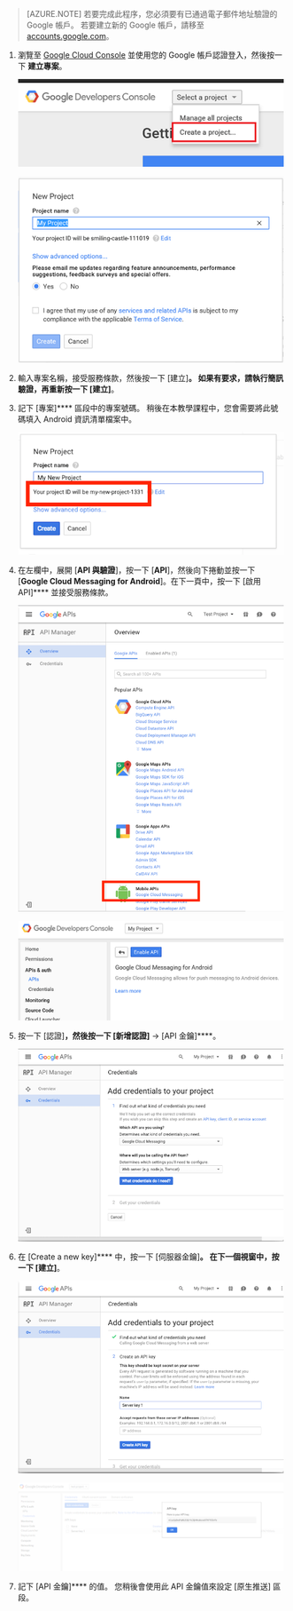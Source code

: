 >[AZURE.NOTE] 若要完成此程序，您必須要有已通過電子郵件地址驗證的 Google 帳戶。 若要建立新的 Google 帳戶，請移至 <a href="http://go.microsoft.com/fwlink/p/?LinkId=268302" target="_blank">accounts.google.com</a>。

1. 瀏覽至 [Google Cloud Console](https://console.developers.google.com/project) 並使用您的 Google 帳戶認證登入，然後按一下 **建立專案**。

    ![](./media/mobile-engagement-enable-google-cloud-messaging/new-project.png)

    ![](./media/mobile-engagement-enable-google-cloud-messaging/new-project-2.png)

2. 輸入專案名稱，接受服務條款，然後按一下 [建立]****。 如果有要求，請執行簡訊驗證，再重新按一下 [建立]****。

3. 記下 [專案]**** 區段中的專案號碼。 稍後在本教學課程中，您會需要將此號碼填入 Android 資訊清單檔案中。

    ![](./media/mobile-engagement-enable-google-cloud-messaging/project-number.png)

4. 在左欄中，展開 [**API 與驗證**]，按一下 [**API**]，然後向下捲動並按一下 [**Google Cloud Messaging for Android**]。在下一頁中，按一下 [啟用 API]**** 並接受服務條款。

    ![](./media/mobile-engagement-enable-google-cloud-messaging/enable-GCM.png)

    ![](./media/mobile-engagement-enable-google-cloud-messaging/enable-gcm-2.png)

5. 按一下 [認證]****，然後按一下 [新增認證]**** -> [API 金鑰]****。

    ![](./media/mobile-engagement-enable-google-cloud-messaging/create-server-key.png)

6. 在 [Create a new key]**** 中，按一下 [伺服器金鑰]****。 在下一個視窗中，按一下 [建立]****。

    ![](./media/mobile-engagement-enable-google-cloud-messaging/create-server-key5.png)

    ![](./media/mobile-engagement-enable-google-cloud-messaging/create-server-key6.png)

7. 記下 [API 金鑰]**** 的值。 您稍後會使用此 API 金鑰值來設定 [原生推送] 區段。






